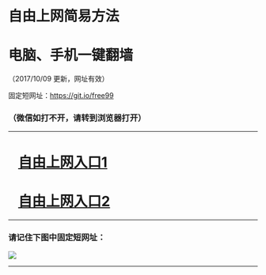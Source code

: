 ﻿# 自由上网简易方法

# 电脑、手机一键翻墙

（2017/10/09 更新，网址有效）

固定短网址：https://git.io/free99

### （微信如打不开，请转到浏览器打开）


***





# &nbsp;&nbsp; <a href="http://ft2945212397.fwq-tz-1001.info/fwqtz01.html?t=100900122005 " target="_blank">自由上网入口1</a>
# &nbsp;&nbsp; <a href="http://ft289518175.fwq-tz-1002.info/fwqtz02.html?t=100900111292 " target="_blank">自由上网入口2</a>
***

### 请记住下图中固定短网址：

<img src="https://s3-us-west-2.amazonaws.com/fwq-1001/yjfq-20170905okok.png" /> 


***

